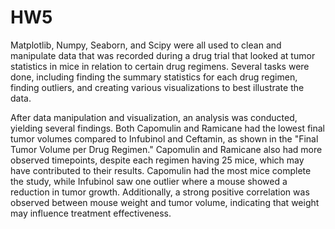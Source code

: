 # HW5

Matplotlib, Numpy, Seaborn, and Scipy were all used to clean and manipulate data that was recorded during a drug trial that looked at tumor statistics in mice in relation to certain drug regimens. Several tasks were done, including finding the summary statistics for each drug regimen, finding outliers, and creating various visualizations to best illustrate the data.

After data manipulation and visualization, an analysis was conducted, yielding several findings. Both Capomulin and Ramicane had the lowest final tumor volumes compared to Infubinol and Ceftamin, as shown in the "Final Tumor Volume per Drug Regimen." Capomulin and Ramicane also had more observed timepoints, despite each regimen having 25 mice, which may have contributed to their results. Capomulin had the most mice complete the study, while Infubinol saw one outlier where a mouse showed a reduction in tumor growth. Additionally, a strong positive correlation was observed between mouse weight and tumor volume, indicating that weight may influence treatment effectiveness.
